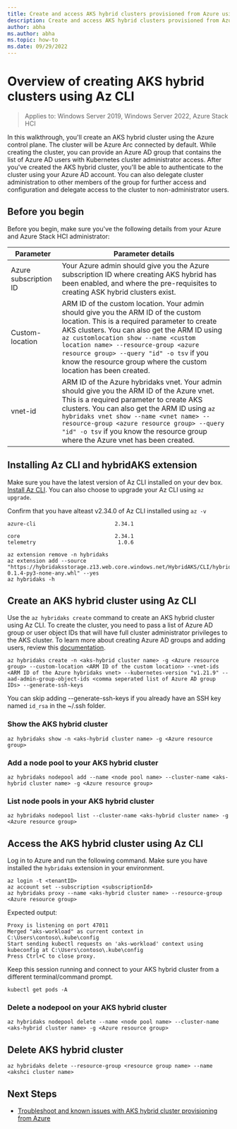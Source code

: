 ```yaml
---
title: Create and access AKS hybrid clusters provisioned from Azure using Az CLI
description: Create and access AKS hybrid clusters provisioned from Azure using Az CLI
author: abha
ms.author: abha
ms.topic: how-to
ms.date: 09/29/2022
---
```


# Overview of creating AKS hybrid clusters using Az CLI
> Applies to: Windows Server 2019, Windows Server 2022, Azure Stack HCI

In this walkthrough, you'll create an AKS hybrid cluster using the Azure control plane. The cluster will be Azure Arc connected by default. While creating the cluster, you can provide an Azure AD group that contains the list of Azure AD users with Kubernetes cluster administrator access. After you've created the AKS hybrid cluster, you'll be able to authenticate to the cluster using your Azure AD account. You can also delegate cluster administration to other members of the group for further access and configuration and delegate access to the cluster to non-administrator users.

## Before you begin
Before you begin, make sure you've the following details from your Azure and Azure Stack HCI administrator:

| Parameter |  Parameter details |
| --------- | ------------------|
| Azure subscription ID | Your Azure admin should give you the Azure subscription ID where creating AKS hybrid has been enabled, and where the pre-requisites to creating ASK hybrid clusters exist.
| Custom-location  | ARM ID of the custom location. Your admin should give you the ARM ID of the custom location. This is a required parameter to create AKS clusters. You can also get the ARM ID using `az customlocation show --name <custom location name> --resource-group <azure resource group> --query "id" -o tsv` if you know the resource group where the custom location has been created.
| vnet-id | ARM ID of the Azure hybridaks vnet. Your admin should give you the ARM ID of the Azure vnet. This is a required parameter to create AKS clusters. You can also get the ARM ID using `az hybridaks vnet show --name <vnet name> --resource-group <azure resource group> --query "id" -o tsv` if you know the resource group where the Azure vnet has been created.

## Installing Az CLI and hybridAKS extension

Make sure you have the latest version of Az CLI installed on your dev box. [Install Az CLI](/cli/azure/install-azure-cli). You can also choose to upgrade your Az CLI using `az upgrade`.

Confirm that you have alteast v2.34.0 of Az CLI installed using `az -v`

```
azure-cli                         2.34.1

core                              2.34.1
telemetry                          1.0.6
```

```azurecli
az extension remove -n hybridaks
az extension add --source "https://hybridaksstorage.z13.web.core.windows.net/HybridAKS/CLI/hybridaks-0.1.4-py3-none-any.whl" --yes
az hybridaks -h
```

## Create an AKS hybrid cluster using Az CLI 
Use the `az hybridaks create` command to create an AKS hybrid cluster using Az CLI. To create the cluster, you need to pass a list of Azure AD group or user object IDs that will have full cluster administrator privileges to the AKS cluster. To learn more about creating Azure AD groups and adding users, review this [documentation](/azure/active-directory/fundamentals/active-directory-groups-create-azure-portal).

```azurecli
az hybridaks create -n <aks-hybrid cluster name> -g <Azure resource group> --custom-location <ARM ID of the custom location> --vnet-ids <ARM ID of the Azure hybridaks vnet> --kubernetes-version "v1.21.9" --aad-admin-group-object-ids <comma seperated list of Azure AD group IDs> --generate-ssh-keys 
```
You can skip adding --generate-ssh-keys if you already have an SSH key named `id_rsa` in the ~/.ssh folder.

### Show the AKS hybrid cluster
```azurecli
az hybridaks show -n <aks-hybrid cluster name> -g <Azure resource group>
```

### Add a node pool to your AKS hybrid cluster
```
az hybridaks nodepool add --name <node pool name> --cluster-name <aks-hybrid cluster name> -g <Azure resource group>
```

### List node pools in your AKS hybrid cluster
```
az hybridaks nodepool list --cluster-name <aks-hybrid cluster name> -g <Azure resource group>
```

## Access the AKS hybrid cluster using Az CLI 
Log in to Azure and run the following command. Make sure you have installed the `hybridaks` extension in your environment.

```azurecli
az login -t <tenantID>
az account set --subscription <subscriptionId>
az hybridaks proxy --name <aks-hybrid cluster name> --resource-group <Azure resource group> 
```

Expected output:
```output
Proxy is listening on port 47011
Merged "aks-workload" as current context in C:\Users\contoso\.kube\config
Start sending kubectl requests on 'aks-workload' context using kubeconfig at C:\Users\contoso\.kube\config
Press Ctrl+C to close proxy.
```

Keep this session running and connect to your AKS hybrid cluster from a different terminal/command prompt.
```
kubectl get pods -A 
```

### Delete a nodepool on your AKS hybrid cluster
```
az hybridaks nodepool delete --name <node pool name> --cluster-name <aks-hybrid cluster name> -g <Azure resource group>
```

## Delete AKS hybrid cluster 

```azurecli
az hybridaks delete --resource-group <resource group name> --name <akshci cluster name>
```

## Next Steps
- [Troubleshoot and known issues with AKS hybrid cluster provisioning from Azure](troubleshoot-aks-hybrid-preview.md)
